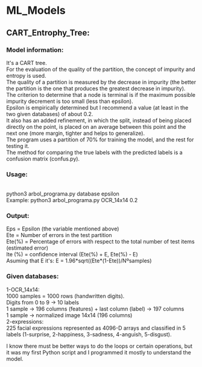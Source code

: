 # ML_Models
<h2>CART_Entrophy_Tree:</h2>

<h3>Model information: </h3>
It's a CART tree. </br>
For the evaluation of the quality of the partition, the concept of impurity and entropy is used.</br>
The quality of a partition is measured by the decrease in impurity (the better the partition is the one that produces the greatest decrease in impurity).</br>
The criterion to determine that a node is terminal is if the maximum possible impurity decrement is too small (less than epsilon).</br>
Epsilon is empirically determined but I recommend a value (at least in the two given databases) of about 0.2.</br>
It also has an added refinement, in which the split, instead of being placed directly on the point, is placed on an average between this point and the next one (more margin, tighter and helps to generalize). </br>
The program uses a partition of 70% for training the model, and the rest for testing it.</br>
The method for comparing the true labels with the predicted labels is a confusion matrix (confus.py).</br>

<h3>Usage:</h3> 
<br>python3 arbol_programa.py database epsilon </br>
Example: python3 arbol_programa.py OCR_14x14 0.2 </br>

<h3>Output: </h3>
Eps = Epsilon (the variable mentioned above)</br>
Ete = Number of errors in the test partition</br>
Ete(%) = Percentage of errors with respect to the total number of test items (estimated error)</br>
Ite (%) = confidence interval (Ete(%) + E, Ete(%) - E) </br>
Asuming that E it's: E = 1.96*sqrt((Ete*(1-Ete))/Nºsamples) </br>

<h3>Given databases: </h3>
1-OCR_14x14:</br>
		1000 samples = 1000 rows (handwritten digits).</br>
		Digits from 0 to 9 -> 10 labels</br>
		1 sample -> 196 columns (features) + last column (label) -> 197 columns</br>
		1 sample -> normalized image 14x14 (196 columns)</br>
2-expressions:</br>
		225 facial expressions represented as 4096-D arrays and classified in 5 labels (1-surprise, 2-happiness, 3-sadness, 4-anguish, 5-disgust).</br>

I know there must be better ways to do the loops or certain operations, but it was my first Python script and I programmed it mostly to understand the model.</br>
